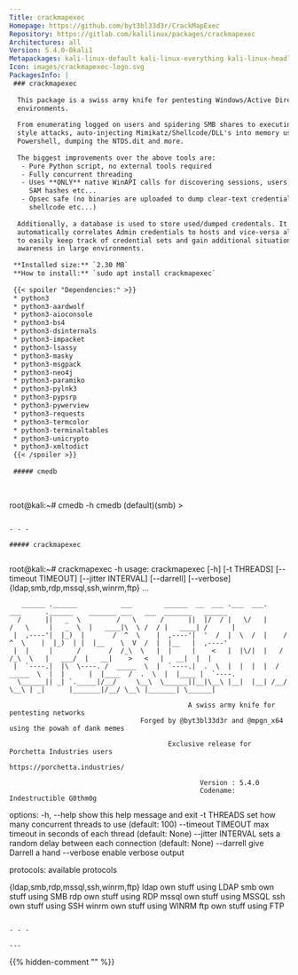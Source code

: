 ```yaml
---
Title: crackmapexec
Homepage: https://github.com/byt3bl33d3r/CrackMapExec
Repository: https://gitlab.com/kalilinux/packages/crackmapexec
Architectures: all
Version: 5.4.0-0kali1
Metapackages: kali-linux-default kali-linux-everything kali-linux-headless kali-linux-large kali-tools-top10 
Icon: images/crackmapexec-logo.svg
PackagesInfo: |
 ### crackmapexec
 
  This package is a swiss army knife for pentesting Windows/Active Directory
  environments.
   
  From enumerating logged on users and spidering SMB shares to executing psexec
  style attacks, auto-injecting Mimikatz/Shellcode/DLL's into memory using
  Powershell, dumping the NTDS.dit and more.
   
  The biggest improvements over the above tools are:
   - Pure Python script, no external tools required
   - Fully concurrent threading
   - Uses **ONLY** native WinAPI calls for discovering sessions, users, dumping
     SAM hashes etc...
   - Opsec safe (no binaries are uploaded to dump clear-text credentials, inject
     shellcode etc...)
   
  Additionally, a database is used to store used/dumped credentals. It also
  automatically correlates Admin credentials to hosts and vice-versa allowing you
  to easily keep track of credential sets and gain additional situational
  awareness in large environments.
 
 **Installed size:** `2.30 MB`  
 **How to install:** `sudo apt install crackmapexec`  
 
 {{< spoiler "Dependencies:" >}}
 * python3
 * python3-aardwolf
 * python3-aioconsole
 * python3-bs4
 * python3-dsinternals
 * python3-impacket
 * python3-lsassy
 * python3-masky
 * python3-msgpack
 * python3-neo4j
 * python3-paramiko
 * python3-pylnk3
 * python3-pypsrp
 * python3-pywerview
 * python3-requests
 * python3-termcolor
 * python3-terminaltables
 * python3-unicrypto
 * python3-xmltodict
 {{< /spoiler >}}
 
 ##### cmedb
 
 
 ```
 root@kali:~# cmedb -h
 cmedb (default)(smb) > 
 ```
 
 - - -
 
 ##### crackmapexec
 
 
 ```
 root@kali:~# crackmapexec -h
 usage: crackmapexec [-h] [-t THREADS] [--timeout TIMEOUT] [--jitter INTERVAL]
                     [--darrell] [--verbose]
                     {ldap,smb,rdp,mssql,ssh,winrm,ftp} ...
 
       ______ .______           ___        ______  __  ___ .___  ___.      ___      .______    _______ ___   ___  _______   ______
      /      ||   _  \         /   \      /      ||  |/  / |   \/   |     /   \     |   _  \  |   ____|\  \ /  / |   ____| /      |
     |  ,----'|  |_)  |       /  ^  \    |  ,----'|  '  /  |  \  /  |    /  ^  \    |  |_)  | |  |__    \  V  /  |  |__   |  ,----'
     |  |     |      /       /  /_\  \   |  |     |    <   |  |\/|  |   /  /_\  \   |   ___/  |   __|    >   <   |   __|  |  |
     |  `----.|  |\  \----. /  _____  \  |  `----.|  .  \  |  |  |  |  /  _____  \  |  |      |  |____  /  .  \  |  |____ |  `----.
      \______|| _| `._____|/__/     \__\  \______||__|\__\ |__|  |__| /__/     \__\ | _|      |_______|/__/ \__\ |_______| \______|
 
                                                 A swiss army knife for pentesting networks
                                     Forged by @byt3bl33d3r and @mpgn_x64 using the powah of dank memes
 
                                            Exclusive release for Porchetta Industries users
                                                        https://porchetta.industries/
 
                                                    Version : 5.4.0
                                                    Codename: Indestructible G0thm0g
 
 options:
   -h, --help            show this help message and exit
   -t THREADS            set how many concurrent threads to use (default: 100)
   --timeout TIMEOUT     max timeout in seconds of each thread (default: None)
   --jitter INTERVAL     sets a random delay between each connection (default: None)
   --darrell             give Darrell a hand
   --verbose             enable verbose output
 
 protocols:
   available protocols
 
   {ldap,smb,rdp,mssql,ssh,winrm,ftp}
     ldap                own stuff using LDAP
     smb                 own stuff using SMB
     rdp                 own stuff using RDP
     mssql               own stuff using MSSQL
     ssh                 own stuff using SSH
     winrm               own stuff using WINRM
     ftp                 own stuff using FTP
 ```
 
 - - -
 
---
```

{{% hidden-comment "<!--Do not edit anything above this line-->" %}}

